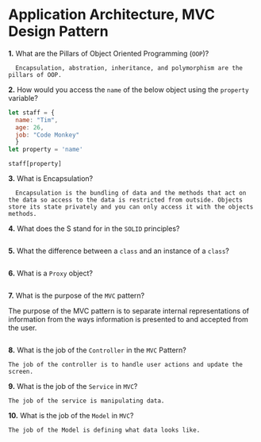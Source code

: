 # Application Architecture, MVC Design Pattern

**1.** What are the Pillars of Object Oriented Programming (`OOP`)?
<!-- enter you answer in the space below -->
```
  Encapsulation, abstration, inheritance, and polymorphism are the pillars of OOP.
```
**2.** How would you access the `name` of the below object using the `property` variable?
```js
let staff = {
  name: "Tim",
  age: 26,
  job: "Code Monkey"
  }
let property = 'name'
```
<!-- enter you answer in the space below -->
```
staff[property]

```
**3.** What is Encapsulation?
<!-- enter you answer in the space below -->
```
  Encapsulation is the bundling of data and the methods that act on the data so access to the data is restricted from outside. Objects store its state privately and you can only access it with the objects methods.
```
**4.** What does the S stand for in the `SOLID` principles?
<!-- enter you answer in the space below -->
```Single Responsibility: a class should only have one responsibility

```
**5.** What the difference between a `class` and an instance of a `class`?
<!-- enter you answer in the space below -->
```The class is the definition of what the thing is. An instance is some piece of data created by the constructor. 

```
**6.** What is a `Proxy` object?
<!-- enter you answer in the space below -->
```A proxy object wraps another object and takes that objects operations. 

```

**7.** What is the purpose of the `MVC` pattern?
<!-- enter you answer in the space below -->
 The purpose of the MVC pattern is to separate internal representations of information from the ways information is presented to and accepted from the user.
```

```
**8.** What is the job of the `Controller` in the `MVC` Pattern?
<!-- enter you answer in the space below -->
```
The job of the controller is to handle user actions and update the screen.

```

**9.** What is the job of the `Service` in `MVC`?
<!-- enter you answer in the space below -->
```
The job of the service is manipulating data.

```
**10.** What is the job of the `Model` in `MVC`?
<!-- enter you answer in the space below -->
```
The job of the Model is defining what data looks like. 

```

